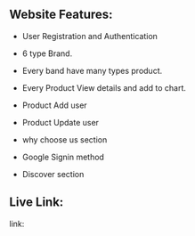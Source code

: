 ## Website Features:

- User Registration and Authentication

- 6 type Brand.

- Every band have many types product.

- Every Product View details and add to chart.

- Product Add user

- Product Update user

- why choose us section

- Google Signin method

- Discover section

## Live Link:

link: 